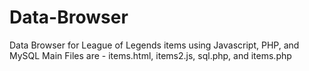 # Data-Browser
Data Browser for League of Legends items using Javascript, PHP, and MySQL
Main Files are - items.html, items2.js, sql.php, and items.php
